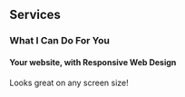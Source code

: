 
## Services

### What I Can Do For You

#### **Your website, with Responsive Web Design**

Looks great on any screen size!



